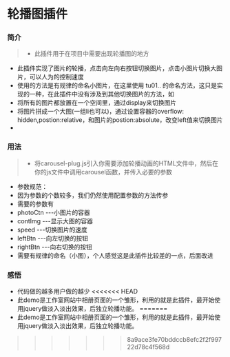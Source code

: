 # 轮播图插件

### 简介

> - 此插件用于在项目中需要出现轮播图的地方
- 此插件实现了图片的轮播，点击向左向右按钮切换图片，点击小图片切换大图片，可以人为的控制速度
- 使用的方法是有规律的命名小图片，在这里使用 tu01.. 的命名方法，这只是实现的一种，在此插件中没有涉及到其他切换图片的方法，如
 - 将所有的图片都放置在一个空间里，通过display来切换图片
 - 将图片拼成一个大图(一组li也可以)，通过设置容器的overflow: hidden,postion:relative，和图片的postion:absolute，改变left值来切换图片
- 

### 用法

> - 将carousel-plug.js引入你需要添加轮播动画的HTML文件中，然后在你的js文件中调用carousel函数，并传入必要的参数
- 参数规范：
 - 因为参数的个数较多，我们仍然使用配置参数的方法传参
 - 需要的参数有
  - photoCtn ---小图片的容器
  - contImg  ---显示大图的容器
  - speed    ---切换图片的速度
  - leftBtn  ---向左切换的按钮
  - rightBtn ---向右切换的按钮
 - 需要有规律的命名（小图），个人感觉这是此插件比较差的一点，后面改进

### 感悟

- 代码做的越多用户做的越少
<<<<<<< HEAD
- 此demo是工作室网站中相册页面的一个雏形，利用的就是此插件，最开始使用jquery做淡入淡出效果，后独立轮播功能。
=======
- 此demo是工作室网站中相册页面的一个雏形，利用的就是此插件，最开始使用jquery做淡入淡出效果，后独立轮播功能。
>>>>>>> 8a9ace3fe70bddccb8efc2f2f99722d78c4f568d
